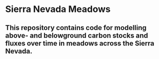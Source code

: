 # Sierra Nevada Meadows
## This repository contains code for modelling above- and belowground carbon stocks and fluxes over time in meadows across the Sierra Nevada.
